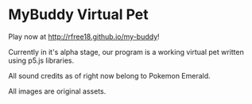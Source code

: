 # MyBuddy Virtual Pet
Play now at http://rfree18.github.io/my-buddy!

Currently in it's alpha stage, our program is a working virtual pet written using p5.js libraries.

All sound credits as of right now belong to Pokemon Emerald.

All images are original assets.
